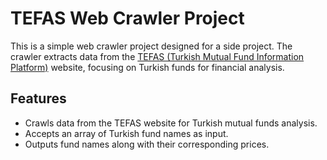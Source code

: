 # TEFAS Web Crawler Project

This is a simple web crawler project designed for a side project. The crawler extracts data from the [TEFAS (Turkish Mutual Fund Information Platform)](https://www.tefas.gov.tr/) website, focusing on Turkish funds for financial analysis.

## Features

- Crawls data from the TEFAS website for Turkish mutual funds analysis.
- Accepts an array of Turkish fund names as input.
- Outputs fund names along with their corresponding prices.